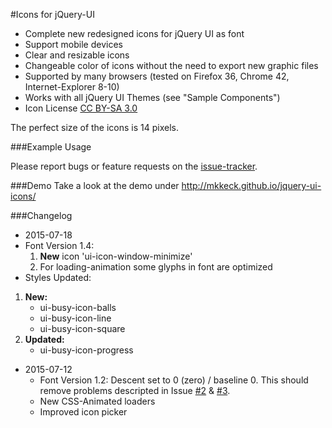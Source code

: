 #Icons for jQuery-UI
* Complete new redesigned icons for jQuery UI as font
* Support mobile devices
* Clear and resizable icons
* Changeable color of icons without the need to export new graphic files
* Supported by many browsers (tested on Firefox 36, Chrome 42, Internet-Explorer 8-10)
* Works with all jQuery UI Themes (see "Sample Components")
* Icon License [CC BY-SA 3.0](https://creativecommons.org/licenses/by-sa/3.0/)

The perfect size of the icons is 14 pixels. 

###Example Usage
    <head>
    <!-- ... -->
    <link href="jquery/smoothness/jquery-ui.css" rel="stylesheet" type="text/css" />
    <link href="jquery/jquery-ui.icons.css" rel="stylesheet" type="text/css" />
    <script src="jquery/jquery.min.js" type="text/javascript"></script>  
    <script src="jquery/jquery-ui.min.js" type="text/javascript"></script>
    <!-- ... -->

Please report bugs or feature requests on the [issue-tracker](https://github.com/mkkeck/jquery-ui-icons/issues).
  
  
###Demo
Take a look at the demo under http://mkkeck.github.io/jquery-ui-icons/ 
  
  
###Changelog
* 2015-07-18
 * Font Version 1.4:
   1. **New** icon 'ui-icon-window-minimize'
   2. For loading-animation some glyphs in font are optimized
 * Styles Updated:
  1. **New:**
     * ui-busy-icon-balls
     * ui-busy-icon-line
     * ui-busy-icon-square
  2. **Updated:**
     * ui-busy-icon-progress
  
* 2015-07-12 
  * Font Version 1.2: 
    Descent set to 0 (zero) / baseline 0. 
    This should remove problems descripted in Issue [#2](https://github.com/mkkeck/jquery-ui-icons/issues/2) & [#3](https://github.com/mkkeck/jquery-ui-icons/issues/3). 
  * New CSS-Animated loaders 
  * Improved icon picker 
